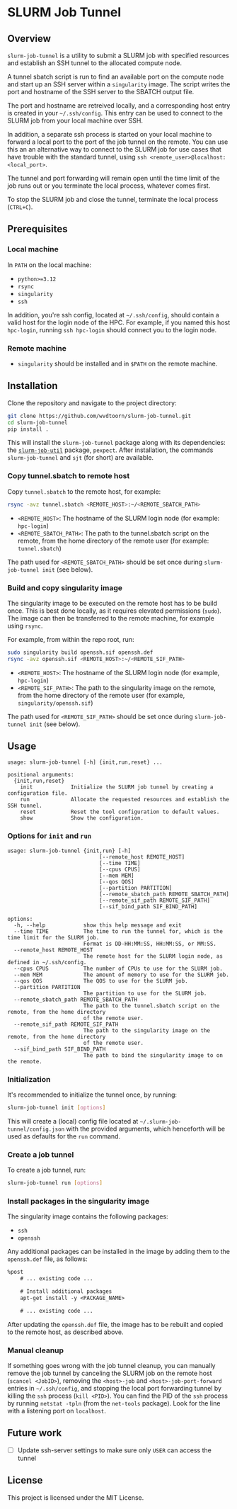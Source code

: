 # SLURM Job Tunnel

## Overview

`slurm-job-tunnel` is a utility to submit a SLURM job with specified resources and establish an SSH tunnel to the allocated compute node.

A tunnel sbatch script is run to find an available port on the compute node and start up an SSH server within a `singularity` image.
The script writes the port and hostname of the SSH server to the SBATCH output file.

The port and hostname are retreived locally, and a corresponding host entry is created in your `~/.ssh/config`.
This entry can be used to connect to the SLURM job from your local machine over SSH.

In addition, a separate ssh process is started on your local machine to forward a local port to the port of the job tunnel on the remote. You can use this an an alternative way to connect to the SLURM job for use cases that have trouble with the standard tunnel, using `ssh <remote_user>@localhost:<local_port>`.

The tunnel and port forwarding will remain open until the time limit of the job runs out or you terminate the local process, whatever comes first.

To stop the SLURM job and close the tunnel, terminate the local process (`CTRL+C`).

## Prerequisites

### Local machine

In `PATH` on the local machine:

- `python>=3.12`
- `rsync`
- `singularity`
- `ssh`

In addition, you're ssh config, located at `~/.ssh/config`, should contain a valid host for the login node of the HPC.
For example, if you named this host `hpc-login`, running `ssh hpc-login` should connect you to the login node.

### Remote machine

- `singularity` should be installed and in `$PATH` on the remote machine.

## Installation

Clone the repository and navigate to the project directory:

```sh
git clone https://github.com/wvdtoorn/slurm-job-tunnel.git
cd slurm-job-tunnel
pip install .
```

This will install the `slurm-job-tunnel` package along with its dependencies: the [`slurm-job-util`](https://github.com/wvdtoorn/slurm-job-util) package, `pexpect`.
After installation, the commands `slurm-job-tunnel` and `sjt` (for short) are available.

### Copy tunnel.sbatch to remote host

Copy `tunnel.sbatch` to the remote host, for example:

```sh
rsync -avz tunnel.sbatch <REMOTE_HOST>:~/<REMOTE_SBATCH_PATH>
```

- `<REMOTE_HOST>`: The hostname of the SLURM login node (for example: `hpc-login`)
- `<REMOTE_SBATCH_PATH>`: The path to the tunnel.sbatch script on the remote, from the home directory of the remote user (for example: `tunnel.sbatch`)

The path used for `<REMOTE_SBATCH_PATH>` should be set once during `slurm-job-tunnel init` (see below).

### Build and copy singularity image

The singularity image to be executed on the remote host has to be build once.
This is best done locally, as it requires elevated permissions (`sudo`).
The image can then be transferred to the remote machine, for example using `rsync`.

For example, from within the repo root, run:

```sh
sudo singularity build openssh.sif openssh.def
rsync -avz openssh.sif <REMOTE_HOST>:~/<REMOTE_SIF_PATH>
```

- `<REMOTE_HOST>`: The hostname of the SLURM login node (for example, `hpc-login`)
- `<REMOTE_SIF_PATH>`: The path to the singularity image on the remote, from the home directory of the remote user (for example, `singularity/openssh.sif`)

The path used for `<REMOTE_SIF_PATH>` should be set once during `slurm-job-tunnel init` (see below).

## Usage

```
usage: slurm-job-tunnel [-h] {init,run,reset} ...

positional arguments:
  {init,run,reset}
    init            Initialize the SLURM job tunnel by creating a configuration file.
    run             Allocate the requested resources and establish the SSH tunnel.
    reset           Reset the tool configuration to default values.
    show            Show the configuration.
```

### Options for `init` and `run`

```
usage: slurm-job-tunnel {init,run} [-h]
                             [--remote_host REMOTE_HOST]
                             [--time TIME]
                             [--cpus CPUS]
                             [--mem MEM]
                             [--qos QOS]
                             [--partition PARTITION]
                             [--remote_sbatch_path REMOTE_SBATCH_PATH]
                             [--remote_sif_path REMOTE_SIF_PATH]
                             [--sif_bind_path SIF_BIND_PATH]

options:
  -h, --help            show this help message and exit
  --time TIME           The time to run the tunnel for, which is the time limit for the SLURM job.
                        Format is DD-HH:MM:SS, HH:MM:SS, or MM:SS.
  --remote_host REMOTE_HOST
                        The remote host for the SLURM login node, as defined in ~/.ssh/config.
  --cpus CPUS           The number of CPUs to use for the SLURM job.
  --mem MEM             The amount of memory to use for the SLURM job.
  --qos QOS             The QOS to use for the SLURM job.
  --partition PARTITION
                        The partition to use for the SLURM job.
  --remote_sbatch_path REMOTE_SBATCH_PATH
                        The path to the tunnel.sbatch script on the remote, from the home directory 
                        of the remote user.
  --remote_sif_path REMOTE_SIF_PATH
                        The path to the singularity image on the remote, from the home directory 
                        of the remote user.
  --sif_bind_path SIF_BIND_PATH
                        The path to bind the singularity image to on the remote.
```

### Initialization

It's recommended to initialize the tunnel once, by running:

```sh
slurm-job-tunnel init [options]
```

This will create a (local) config file located at `~/.slurm-job-tunnel/config.json` with the provided arguments, which henceforth will be used as defaults for the `run` command.

### Create a job tunnel

To create a job tunnel, run:

```sh
slurm-job-tunnel run [options]
```

### Install packages in the singularity image

The singularity image contains the following packages:

- `ssh`
- `openssh`

Any additional packages can be installed in the image by adding them to the `openssh.def` file, as follows:

```def
%post
    # ... existing code ...

    # Install additional packages
    apt-get install -y <PACKAGE_NAME>

    # ... existing code ...
```

After updating the `openssh.def` file, the image has to be rebuilt and copied to the remote host, as described above.

### Manual cleanup

If something goes wrong with the job tunnel cleanup, you can manually remove the job tunnel by canceling the SLURM job on the remote host (`scancel <JobID>`), removing the `<host>-job` and `<host>-job-port-forward` entries in `~/.ssh/config`, and stopping the local port forwarding tunnel by killing the `ssh` process (`kill <PID>`). You can find the PID of the `ssh` process by running `netstat -tpln` (from the `net-tools` package). Look for the line with a listening port on `localhost`.

## Future work

- [ ] Update ssh-server settings to make sure only `USER` can access the tunnel

## License

This project is licensed under the MIT License.
